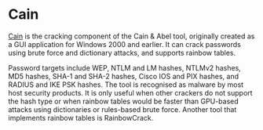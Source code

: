 # Cain

[Cain](https://web.archive.org/web/20190603235413/http://www.oxid.it/cain.html) is the cracking component of the Cain & Abel tool, originally created as a GUI application for Windows 2000 and earlier. It can crack passwords using brute force and dictionary attacks, and supports rainbow tables. 

Password targets include WEP, NTLM and LM hashes, NTLMv2 hashes, MD5 hashes, SHA-1 and SHA-2 hashes, Cisco IOS and PIX hashes, and RADIUS and IKE PSK hashes. The tool is recognised as malware by most host security products. It is only useful when other crackers do not support the hash type or when rainbow tables would be faster than GPU-based attacks using dictionaries or rules-based brute force. Another tool that implements rainbow tables is RainbowCrack.